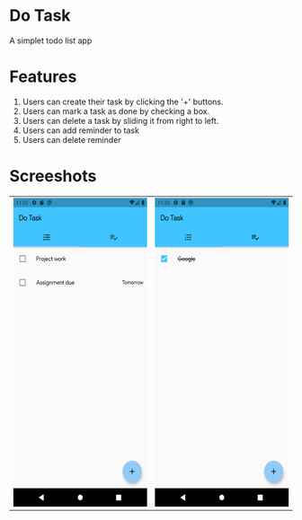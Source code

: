 # Do Task 

A simplet todo list app 

# Features 

1. Users can create their task by clicking the '+' buttons.
2. Users can mark a task as done by checking a box.
3. Users can delete a task by sliding it from right to left.
4. Users can add reminder to task
5. Users can delete reminder

# Screeshots
<table>
  <tr>
    <td><img src="/assets/1.png" width=300 height=550></td>
    <td><img src="/assets/2.png" width=300 height=550></td>
  </tr>
 </table>
